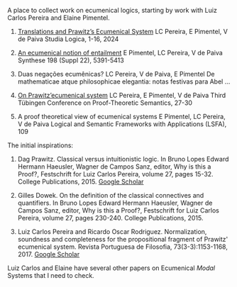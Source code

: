 A place to collect work on ecumenical logics, starting by work with Luiz Carlos Pereira and Elaine Pimentel.

1. [Translations and Prawitz’s Ecumenical System](https://link.springer.com/content/pdf/10.1007/s11225-024-10105-5.pdf)
LC Pereira, E Pimentel, V de Paiva
Studia Logica, 1-16, 2024

2. [An ecumenical notion of entailment](https://vcvpaiva.github.io/includes/pubs/2019-ecumenical.pdf)
E Pimentel, LC Pereira, V de Paiva
Synthese 198 (Suppl 22), 5391-5413

3. Duas negações ecumênicas?
LC Pereira, V de Paiva, E Pimentel
De mathematicae atque philosophicae elegantia: notas festivas para Abel …

4. [On Prawitz’ecumenical system](http://ls.cs.uni-tuebingen.de/PTS3/proceedings/slides/Pereira_corrected.pdf)
LC Pereira, E Pimentel, V de Paiva
Third Tübingen Conference on Proof-Theoretic Semantics, 27-30

5. A proof theoretical view of ecumenical systems
E Pimentel, LC Pereira, V de Paiva
Logical and Semantic Frameworks with Applications (LSFA), 109

The initial inspirations:

1. Dag Prawitz. Classical versus intuitionistic logic. In Bruno Lopes Edward Hermann Haeusler, Wagner de Campos Sanz, editor, Why is this a Proof?, Festschrift for Luiz Carlos Pereira, volume 27, pages 15-32. College Publications, 2015. [Google Scholar](https://www.researchgate.net/profile/Bruno-Lopes-10/publication/279501355_Why_is_this_a_proof/links/62502728b0cee02d695b80f4/Why-is-this-a-proof.pdf#page=21)

2. Gilles Dowek. On the definition of the classical connectives and quantifiers. In Bruno Lopes Edward Hermann Haeusler, Wagner de Campos Sanz, editor, Why is this a Proof?, Festschrift for Luiz Carlos Pereira, volume 27, pages 230-240. College Publications, 2015.

3. Luiz Carlos Pereira and Ricardo Oscar Rodriguez. Normalization, soundness and completeness for the propositional fragment of Prawitz' ecumenical system. Revista Portuguesa de Filosofia, 73(3-3):1153-1168, 2017. [Google Scholar](https://www.jstor.org/stable/26291332)

Luiz Carlos and Elaine have several other papers on Ecumenical *Modal* Systems that I need to check.
